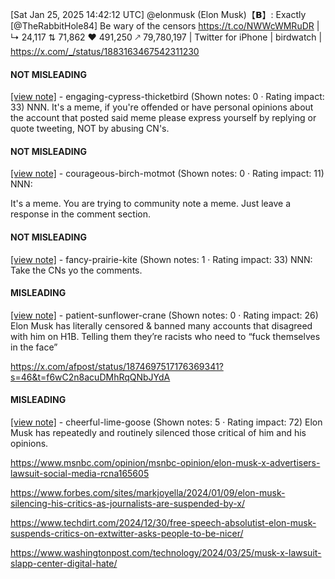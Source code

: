 [Sat Jan 25, 2025 14:42:12 UTC] @elonmusk (Elon Musk)【𝗕】: Exactly [@TheRabbitHole84] Be wary of the censors https://t.co/NWWcWMRuDR | ↳ 24,117 ⇅ 71,862 ♥ 491,250 🡕 79,780,197 | Twitter for iPhone | birdwatch | https://x.com/_/status/1883163467542311230

#### NOT MISLEADING

[[view note]](https://x.com/i/birdwatch/n/1883602581580116093) - engaging-cypress-thicketbird (Shown notes: 0 · Rating impact: 33)
NNN. It's a meme, if you're offended or have personal opinions about the account that posted said meme please express yourself by replying or quote tweeting, NOT by abusing CN's.

#### NOT MISLEADING

[[view note]](https://x.com/i/birdwatch/n/1883361505388716288) - courageous-birch-motmot (Shown notes: 0 · Rating impact: 11)
NNN:

It's a meme. You are trying to community note a meme. Just leave a response in the comment section. 

#### NOT MISLEADING

[[view note]](https://x.com/i/birdwatch/n/1883342702944903370) - fancy-prairie-kite (Shown notes: 1 · Rating impact: 33)
NNN: Take the CNs yo the comments. 

#### MISLEADING

[[view note]](https://x.com/i/birdwatch/n/1883337373821673732) - patient-sunflower-crane (Shown notes: 0 · Rating impact: 26)
Elon Musk has literally censored & banned many accounts that disagreed with him on H1B. Telling them they’re racists who need to “fuck themselves in the face” 

https://x.com/afpost/status/1874697517176369341?s=46&t=f6wC2n8acuDMhRqQNbJYdA

#### MISLEADING

[[view note]](https://x.com/i/birdwatch/n/1883324423828050022) - cheerful-lime-goose (Shown notes: 5 · Rating impact: 72)
Elon Musk has repeatedly and routinely silenced those critical of him and his opinions.

https://www.msnbc.com/opinion/msnbc-opinion/elon-musk-x-advertisers-lawsuit-social-media-rcna165605

https://www.forbes.com/sites/markjoyella/2024/01/09/elon-musk-silencing-his-critics-as-journalists-are-suspended-by-x/

https://www.techdirt.com/2024/12/30/free-speech-absolutist-elon-musk-suspends-critics-on-extwitter-asks-people-to-be-nicer/

https://www.washingtonpost.com/technology/2024/03/25/musk-x-lawsuit-slapp-center-digital-hate/
